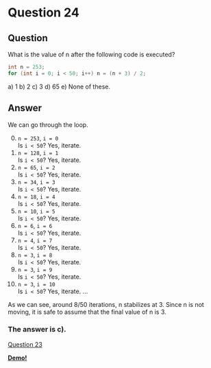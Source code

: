 # Question 24
## Question
What is the value of n after the following code is executed?
```java
int n = 253;
for (int i = 0; i < 50; i++) n = (n + 3) / 2;
```
a) 1
b) 2
c) 3
d) 65
e) None of these.
## Answer
We can go through the loop. 

0. `n = 253`, `i = 0`  
Is `i < 50`?
Yes, iterate.
1. `n = 128`, `i = 1`  
Is `i < 50`?
Yes, iterate.
2. `n = 65`, `i = 2`  
Is `i < 50`?
Yes, iterate.
3. `n = 34`, `i = 3`  
Is `i < 50`?
Yes, iterate.
4. `n = 18`, `i = 4`  
Is `i < 50`?
Yes, iterate.
5. `n = 10`, `i = 5`  
Is `i < 50`?
Yes, iterate.
6. `n = 6`, `i = 6`  
Is `i < 50`?
Yes, iterate.
7. `n = 4`, `i = 7`  
Is `i < 50`?
Yes, iterate.
8. `n = 3`, `i = 8`  
Is `i < 50`?
Yes, iterate.
9. `n = 3`, `i = 9`  
Is `i < 50`?
Yes, iterate.
10. `n = 3`, `i = 10`  
Is `i < 50`?
Yes, iterate.
...

As we can see, around 8/50 iterations, n stabilizes at 3. Since n is not moving, it is safe to assume that the final value of n is 3. 

### **The answer is c).**

[Question 23](https://thunderredstar.me/Test-2-Review/explanations/the_part_with_multiple_guesses/20-24/23)


**[Demo!](https://cscircles.cemc.uwaterloo.ca/java_visualize/#code=public%20class%20Demo%20%7B%0A%09public%20static%20void%20main%20(String%5B%5D%20args)%20%7B%0A%09%09int%20n%20%3D%20253%3B%0A%09%09for%20(int%20i%20%3D%200%3B%20i%20%3C%2050%3B%20i%2B%2B)%20n%20%3D%20(n%20%2B%203)%20%2F%202%3B%0A%09%09System.out.println(%22n%20is%20now%20%22%20%2B%20n)%3B%0A%09%7D%0A%7D)**